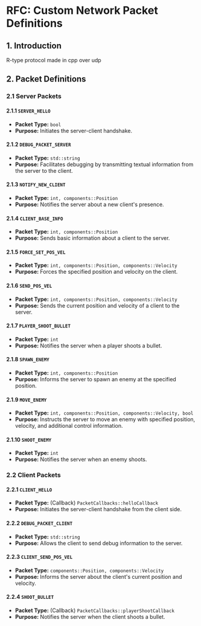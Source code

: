 # RFC: Custom Network Packet Definitions

## 1. Introduction

R-type protocol made in cpp over udp

## 2. Packet Definitions

### 2.1 Server Packets

#### 2.1.1 `SERVER_HELLO`

   - **Packet Type:** `bool`
   - **Purpose:** Initiates the server-client handshake.

#### 2.1.2 `DEBUG_PACKET_SERVER`

   - **Packet Type:** `std::string`
   - **Purpose:** Facilitates debugging by transmitting textual information from the server to the client.

#### 2.1.3 `NOTIFY_NEW_CLIENT`

   - **Packet Type:** `int, components::Position`
   - **Purpose:** Notifies the server about a new client's presence.

#### 2.1.4 `CLIENT_BASE_INFO`

   - **Packet Type:** `int, components::Position`
   - **Purpose:** Sends basic information about a client to the server.

#### 2.1.5 `FORCE_SET_POS_VEL`

   - **Packet Type:** `int, components::Position, components::Velocity`
   - **Purpose:** Forces the specified position and velocity on the client.

#### 2.1.6 `SEND_POS_VEL`

   - **Packet Type:** `int, components::Position, components::Velocity`
   - **Purpose:** Sends the current position and velocity of a client to the server.

#### 2.1.7 `PLAYER_SHOOT_BULLET`

   - **Packet Type:** `int`
   - **Purpose:** Notifies the server when a player shoots a bullet.

#### 2.1.8 `SPAWN_ENEMY`

   - **Packet Type:** `int, components::Position`
   - **Purpose:** Informs the server to spawn an enemy at the specified position.

#### 2.1.9 `MOVE_ENEMY`

   - **Packet Type:** `int, components::Position, components::Velocity, bool`
   - **Purpose:** Instructs the server to move an enemy with specified position, velocity, and additional control information.

#### 2.1.10 `SHOOT_ENEMY`

   - **Packet Type:** `int`
   - **Purpose:** Notifies the server when an enemy shoots.

### 2.2 Client Packets

#### 2.2.1 `CLIENT_HELLO`

   - **Packet Type:** (Callback) `PacketCallbacks::helloCallback`
   - **Purpose:** Initiates the server-client handshake from the client side.

#### 2.2.2 `DEBUG_PACKET_CLIENT`

   - **Packet Type:** `std::string`
   - **Purpose:** Allows the client to send debug information to the server.

#### 2.2.3 `CLIENT_SEND_POS_VEL`

   - **Packet Type:** `components::Position, components::Velocity`
   - **Purpose:** Informs the server about the client's current position and velocity.

#### 2.2.4 `SHOOT_BULLET`

   - **Packet Type:** (Callback) `PacketCallbacks::playerShootCallback`
   - **Purpose:** Notifies the server when the client shoots a bullet.
